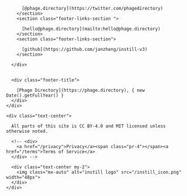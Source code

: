 
<script>

  import { env } from '$env/dynamic/public';
	import { page } from '$app/stores';
	// import logo from './svelte-logo.svg';

  export const logo = '/icon.png';
</script>


<footer class="footer | mt-8">

  <div class="_content-narrow ">
    <div class="md:flex-row md:flex _items-center gap-4">
      <div class="footer-links 
        ---
        flex-1
        relative md:flex items-center flex-row gap-8  
      ">
        <section class="footer-links-section ">

          [@phage.directory](https://twitter.com/phagedirectory)
        </section>
        <section class="footer-links-section ">

          [hello@phage.directory](mailto:hello@phage.directory)
        </section>
        <section class="footer-links-section">

          [github](https://github.com/janzheng/instill-v3)
        </section>
        
      </div>    


      <div class="footer-title">

        [Phage Directory](https://phage.directory), { new Date().getFullYear() }
      </div>
    </div>

    <div class="text-center">

      All parts of this site is CC BY-4.0 and MIT licensed unless otherwise noted. 

      <!-- <div>
        <a href="/privacy">Privacy</a><span class="pr-4"></span><a href="/terms">Terms of Service</a>
      </div> -->

      <div class="text-center my-2">
        <img class="mx-auto" alt="instill logo" src="/instill_icon.png" width="48px">
      </div>
    </div>  
  </div>

</footer>

